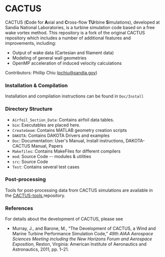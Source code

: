 # CACTUS
CACTUS (**C**ode for **A**xial and **C**ross-flow **TU**rbine **S**imulations), developed at Sandia National Laboratories, is a turbine simulation code based on a free wake vortex method. This repository is a fork of the original CACTUS repository which includes a number of additional features and improvements, including:
- Output of wake data (Cartesian and filament data)
- Modeling of general wall geometries
- OpenMP acceleration of induced velocity calculations

Contributors:
Phillip Chiu (pchiu@sandia.gov)

### Installation & Compilation
Installation and compilation instructions can be found in `Doc/Install`

### Directory Structure
- `Airfoil_Section_Data`: Contains airfoil data tables.
- `bin`: Executables are placed here.
- `CreateGeom`: Contains MATLAB geometry creation scripts
- `DAKOTA`: Contains DAKOTA Drivers and examples
- `Doc`: Documentation: User's Manual, Install instructions, DAKOTA-CACTUS Manual, Papers
- `Makefiles`: Contains MakeFiles for different compilers
- `mod`: Source Code -- modules & utilities
- `src`: Source Code
- `Test`: Contains several test cases

### Post-processing
Tools for post-processing data from CACTUS simulations are available in the [CACTUS-tools ](https://github.com/whophil/CACTUS-tools]) repository.

### References
For details about the development of CACTUS, please see
- Murray, J., and Barone, M., “The Development of CACTUS, a Wind and Marine Turbine Performance Simulation Code,” _49th AIAA Aerospace Sciences Meeting including the New Horizons Forum and Aerospace Exposition_, Reston, Virginia: American Institute of Aeronautics and Astronautics, 2011, pp. 1–21.
